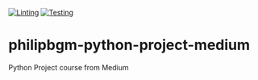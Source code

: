 [![Linting](https://github.com/philipbgm/python-project-medium/actions/workflows/lint.yml/badge.svg)](https://github.com/philipbgm/python-project-medium/actions/workflows/lint.yml)
[![Testing](https://github.com/philipbgm/python-project-medium/actions/workflows/test.yml/badge.svg)](https://github.com/philipbgm/python-project-medium/actions/workflows/test.yml)

# philipbgm-python-project-medium
Python Project course from Medium
